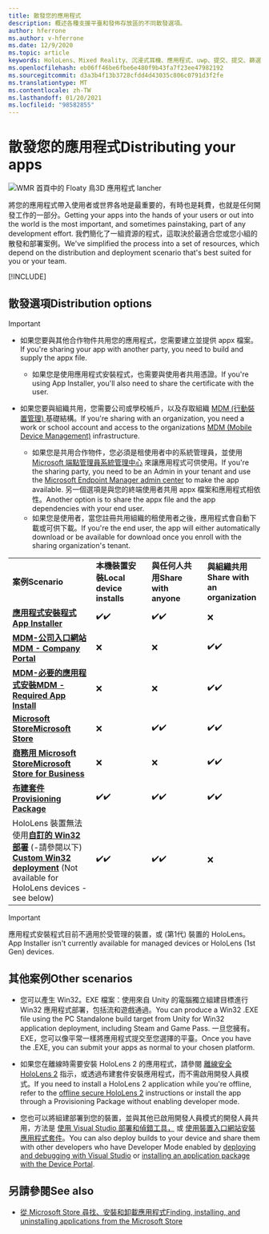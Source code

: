 ```yaml
---
title: 散發您的應用程式
description: 概述各種支援平臺和發佈存放區的不同散發選項。
author: hferrone
ms.author: v-hferrone
ms.date: 12/9/2020
ms.topic: article
keywords: HoloLens、Mixed Reality、沉浸式耳機、應用程式、uwp、提交、提交、篩選、中繼資料、系統需求、關鍵字、wack、認證、套件、appx、商品化
ms.openlocfilehash: eb06ff46be6fbe6e480f9b43fa7f23ee47982192
ms.sourcegitcommit: d3a3b4f13b3728cfdd4d43035c806c0791d3f2fe
ms.translationtype: MT
ms.contentlocale: zh-TW
ms.lasthandoff: 01/20/2021
ms.locfileid: "98582855"
---
```

# <a name="distributing-your-apps"></a><span data-ttu-id="29bf6-104">散發您的應用程式</span><span class="sxs-lookup"><span data-stu-id="29bf6-104">Distributing your apps</span></span>

![WMR 首頁中的 Floaty 鳥3D 應用程式 lancher](images/distribute-hero-image.png)

<span data-ttu-id="29bf6-106">將您的應用程式帶入使用者或世界各地是最重要的，有時也是耗費，也就是任何開發工作的一部分。</span><span class="sxs-lookup"><span data-stu-id="29bf6-106">Getting your apps into the hands of your users or out into the world is the most important, and sometimes painstaking, part of any development effort.</span></span> <span data-ttu-id="29bf6-107">我們簡化了一組資源的程式，這取決於最適合您或您小組的散發和部署案例。</span><span class="sxs-lookup"><span data-stu-id="29bf6-107">We've simplified the process into a set of resources, which depend on the distribution and deployment scenario that's best suited for you or your team.</span></span>

[!INCLUDE[](includes/before-submission.md)]

## <a name="distribution-options"></a><span data-ttu-id="29bf6-108">散發選項</span><span class="sxs-lookup"><span data-stu-id="29bf6-108">Distribution options</span></span>

> [!IMPORTANT]
> * <span data-ttu-id="29bf6-109">如果您要與其他合作物件共用您的應用程式，您需要建立並提供 appx 檔案。</span><span class="sxs-lookup"><span data-stu-id="29bf6-109">If you're sharing your app with another party, you need to build and supply the appx file.</span></span> 
>     * <span data-ttu-id="29bf6-110">如果您是使用應用程式安裝程式，也需要與使用者共用憑證。</span><span class="sxs-lookup"><span data-stu-id="29bf6-110">If you're using App Installer, you'll also need to share the certificate with the user.</span></span>
> 
> * <span data-ttu-id="29bf6-111">如果您要與組織共用，您需要公司或學校帳戶，以及存取組織 [MDM (行動裝置管理) ](/hololens/hololens-enroll-mdm) 基礎結構。</span><span class="sxs-lookup"><span data-stu-id="29bf6-111">If you're sharing with an organization, you need a work or school account and access to the organizations [MDM (Mobile Device Management)](/hololens/hololens-enroll-mdm) infrastructure.</span></span>  
>    * <span data-ttu-id="29bf6-112">如果您是共用合作物件，您必須是租使用者中的系統管理員，並使用 [Microsoft 端點管理員系統管理中心](/mem/intune/apps/apps-deploy) 來讓應用程式可供使用。</span><span class="sxs-lookup"><span data-stu-id="29bf6-112">If you're the sharing party, you need to be an Admin in your tenant and use the [Microsoft Endpoint Manager admin center](/mem/intune/apps/apps-deploy) to make the app available.</span></span> <span data-ttu-id="29bf6-113">另一個選項是與您的終端使用者共用 appx 檔案和應用程式相依性。</span><span class="sxs-lookup"><span data-stu-id="29bf6-113">Another option is to share the appx file and the app dependencies with your end user.</span></span>
>    * <span data-ttu-id="29bf6-114">如果您是使用者，當您註冊共用組織的租使用者之後，應用程式會自動下載或可供下載。</span><span class="sxs-lookup"><span data-stu-id="29bf6-114">If you're the end user, the app will either automatically download or be available for download once you enroll with the sharing organization's tenant.</span></span> 

<table>
<colgroup>
    <col width="33%" />
    <col width="22%" />
    <col width="22%" />
    <col width="22%" />
</colgroup>
<tr>
    <td><span data-ttu-id="29bf6-115"><strong>案例</strong></span><span class="sxs-lookup"><span data-stu-id="29bf6-115"><strong>Scenario</strong></span></span></td>
    <td><span data-ttu-id="29bf6-116"><strong>本機裝置安裝</strong></span><span class="sxs-lookup"><span data-stu-id="29bf6-116"><strong>Local device installs</strong></span></span></td>
    <td><span data-ttu-id="29bf6-117"><strong>與任何人共用</strong></span><span class="sxs-lookup"><span data-stu-id="29bf6-117"><strong>Share with anyone</strong></span></span></td>
    <td><span data-ttu-id="29bf6-118"><strong>與組織共用</strong></span><span class="sxs-lookup"><span data-stu-id="29bf6-118"><strong>Share with an organization</strong></span></span></td>
</tr>
<tr>
    <td><span data-ttu-id="29bf6-119"><a href="https://docs.microsoft.com/hololens/app-deploy-app-installer"><strong>應用程式安裝程式</strong></span><span class="sxs-lookup"><span data-stu-id="29bf6-119"><a href="https://docs.microsoft.com/hololens/app-deploy-app-installer"><strong>App Installer</strong></span></span></td>
    <td><span data-ttu-id="29bf6-120">✔️</span><span class="sxs-lookup"><span data-stu-id="29bf6-120">✔️</span></span></td>
    <td><span data-ttu-id="29bf6-121">✔️</span><span class="sxs-lookup"><span data-stu-id="29bf6-121">✔️</span></span></td>
    <td>❌</td>
</tr>
<tr>
    <td><span data-ttu-id="29bf6-122"><a href="/hololens/app-deploy-app-installer"><strong>MDM-公司入口網站</strong></a></span><span class="sxs-lookup"><span data-stu-id="29bf6-122"><a href="/hololens/app-deploy-app-installer"><strong>MDM - Company Portal</strong></a></span></span></td>
    <td>❌</td>
    <td>❌</td>
    <td><span data-ttu-id="29bf6-123">✔️</span><span class="sxs-lookup"><span data-stu-id="29bf6-123">✔️</span></span></td>
</tr>
<tr>
    <td><span data-ttu-id="29bf6-124"><a href="/hololens/app-deploy-intune"><strong>MDM-必要的應用程式安裝</strong></a></span><span class="sxs-lookup"><span data-stu-id="29bf6-124"><a href="/hololens/app-deploy-intune"><strong>MDM - Required App Install</strong></a></span></span></td>
    <td>❌</td>
    <td>❌</td>
    <td><span data-ttu-id="29bf6-125">✔️</span><span class="sxs-lookup"><span data-stu-id="29bf6-125">✔️</span></span></td>
</tr>
<tr>
    <td><span data-ttu-id="29bf6-126"><a href="submitting-an-app-to-the-microsoft-store.md"><strong>Microsoft Store</strong></a></span><span class="sxs-lookup"><span data-stu-id="29bf6-126"><a href="submitting-an-app-to-the-microsoft-store.md"><strong>Microsoft Store</strong></a></span></span></td>
    <td>❌</td>
    <td><span data-ttu-id="29bf6-127">✔️</span><span class="sxs-lookup"><span data-stu-id="29bf6-127">✔️</span></span></td>
    <td><span data-ttu-id="29bf6-128">✔️</span><span class="sxs-lookup"><span data-stu-id="29bf6-128">✔️</span></span></td>
</tr>
<tr>
    <td><span data-ttu-id="29bf6-129"><a href="/hololens/app-deploy-store-business"><strong>商務用 Microsoft Store</strong></a></span><span class="sxs-lookup"><span data-stu-id="29bf6-129"><a href="/hololens/app-deploy-store-business"><strong>Microsoft Store for Business</strong></a></span></span></td>
    <td>❌</td>
    <td>❌</td>
    <td><span data-ttu-id="29bf6-130">✔️</span><span class="sxs-lookup"><span data-stu-id="29bf6-130">✔️</span></span></td>
</tr>
<tr>
    <td><span data-ttu-id="29bf6-131"><a href="/hololens/app-deploy-provisioning-package"><strong>布建套件</strong></a></span><span class="sxs-lookup"><span data-stu-id="29bf6-131"><a href="/hololens/app-deploy-provisioning-package"><strong>Provisioning Package</strong></a></span></span></td>
    <td><span data-ttu-id="29bf6-132">✔️</span><span class="sxs-lookup"><span data-stu-id="29bf6-132">✔️</span></span></td>
    <td><span data-ttu-id="29bf6-133">✔️</span><span class="sxs-lookup"><span data-stu-id="29bf6-133">✔️</span></span></td>
    <td><span data-ttu-id="29bf6-134">✔️</span><span class="sxs-lookup"><span data-stu-id="29bf6-134">✔️</span></span></td>
</tr>
<tr>
    <td><span data-ttu-id="29bf6-135">HoloLens 裝置無法使用<a href="#other-scenarios"><strong>自訂的 Win32 部署</strong></a> (-請參閱以下) </span><span class="sxs-lookup"><span data-stu-id="29bf6-135"><a href="#other-scenarios"><strong>Custom Win32 deployment</strong></a> (Not available for HoloLens devices - see below)</span></span></td>
    <td><span data-ttu-id="29bf6-136">✔️</span><span class="sxs-lookup"><span data-stu-id="29bf6-136">✔️</span></span></td>
    <td><span data-ttu-id="29bf6-137">✔️</span><span class="sxs-lookup"><span data-stu-id="29bf6-137">✔️</span></span></td>
    <td>❌</td>
</tr>
</table>

> [!IMPORTANT]
> <span data-ttu-id="29bf6-138">應用程式安裝程式目前不適用於受管理的裝置，或 (第1代) 裝置的 HoloLens。</span><span class="sxs-lookup"><span data-stu-id="29bf6-138">App Installer isn't currently available for managed devices or HoloLens (1st Gen) devices.</span></span>

## <a name="other-scenarios"></a><span data-ttu-id="29bf6-139">其他案例</span><span class="sxs-lookup"><span data-stu-id="29bf6-139">Other scenarios</span></span>

* <span data-ttu-id="29bf6-140">您可以產生 Win32。EXE 檔案：使用來自 Unity 的電腦獨立組建目標進行 Win32 應用程式部署，包括流和遊戲通過。</span><span class="sxs-lookup"><span data-stu-id="29bf6-140">You can produce a Win32 .EXE file using the PC Standalone build target from Unity for Win32 application deployment, including Steam and Game Pass.</span></span> <span data-ttu-id="29bf6-141">一旦您擁有。EXE，您可以像平常一樣將應用程式提交至您選擇的平臺。</span><span class="sxs-lookup"><span data-stu-id="29bf6-141">Once you have the .EXE, you can submit your apps as normal to your chosen platform.</span></span> 

* <span data-ttu-id="29bf6-142">如果您在離線時需要安裝 HoloLens 2 的應用程式，請參閱 [離線安全 HoloLens 2](/hololens/hololens-common-scenarios-offline-secure) 指示，或透過布建套件安裝應用程式，而不需啟用開發人員模式。</span><span class="sxs-lookup"><span data-stu-id="29bf6-142">If you need to install a HoloLens 2 application while you're offline, refer to the [offline secure HoloLens 2](/hololens/hololens-common-scenarios-offline-secure) instructions or install the app through a Provisioning Package without enabling developer mode.</span></span>

* <span data-ttu-id="29bf6-143">您也可以將組建部署到您的裝置，並與其他已啟用開發人員模式的開發人員共用，方法是 [使用 Visual Studio 部署和偵錯工具，](../develop/platform-capabilities-and-apis/using-visual-studio.md) 或 [使用裝置入口網站安裝應用程式套件](../develop/platform-capabilities-and-apis/using-the-windows-device-portal.md#sideloading-applications)。</span><span class="sxs-lookup"><span data-stu-id="29bf6-143">You can also deploy builds to your device and share them with other developers who have Developer Mode enabled by [deploying and debugging with Visual Studio](../develop/platform-capabilities-and-apis/using-visual-studio.md) or [installing an application package with the Device Portal](../develop/platform-capabilities-and-apis/using-the-windows-device-portal.md#sideloading-applications).</span></span>

## <a name="see-also"></a><span data-ttu-id="29bf6-144">另請參閱</span><span class="sxs-lookup"><span data-stu-id="29bf6-144">See also</span></span>
* [<span data-ttu-id="29bf6-145">從 Microsoft Store 尋找、安裝和卸載應用程式</span><span class="sxs-lookup"><span data-stu-id="29bf6-145">Finding, installing, and uninstalling applications from the Microsoft Store</span></span>](/hololens/holographic-store-apps)